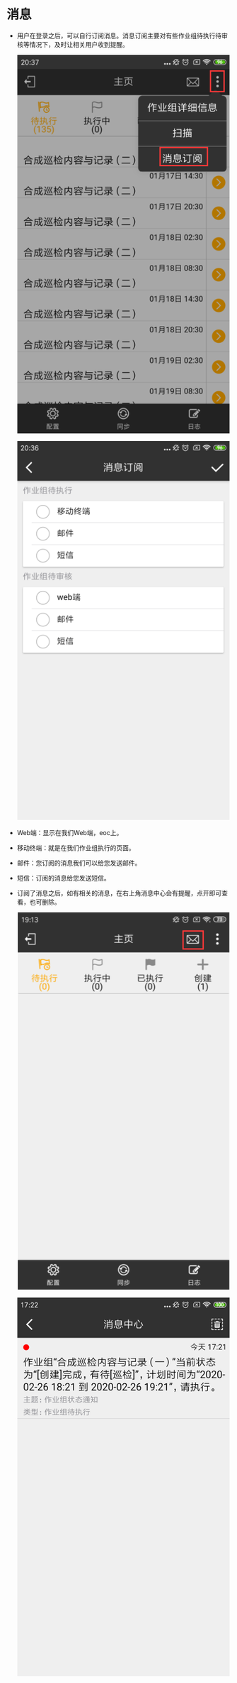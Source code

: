 # 消息

* 用户在登录之后，可以自行订阅消息。消息订阅主要对有些作业组待执行待审核等情况下，及时让相关用户收到提醒。

  ![zhongduan](./images/zhongduan20.png)

  ![zhongduan](./images/zhongduan21.png)

* Web端：显示在我们Web端，eoc上。
* 移动终端：就是在我们作业组执行的页面。
* 邮件：您订阅的消息我们可以给您发送邮件。
* 短信：订阅的消息给您发送短信。  

* 订阅了消息之后，如有相关的消息，在右上角消息中心会有提醒，点开即可查看，也可删除。

  ![zhongduan](./images/zhongduan18.png)

  ![zhongduan](./images/zhongduan19.png)